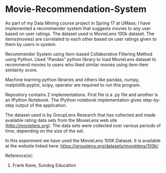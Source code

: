 # Movie-Recommendation-System
As part of my Data Mining course project in Spring 17 at UMass; I have implemented a recommender system that suggests movies to any user based on user ratings. The dataset used is MovieLens 100k dataset. The items(movies) are correlated to each other based on user ratings given to them by users in system.

Recommender System using Item-based Collaborative Filtering Method using Python. Used “Pandas” python library to load MovieLens dataset to recommend movies to users who liked similar movies using item-item similarity score.

Machine learning python libraries and others like pandas, numpy, matplotlib.pyplot, scipy, operator are required to run this program.

Repository contains 2 implementations. First file is a .py file and another is an IPython Notebook. The IPython notebook implementation gives step-by-step output of the application.

The dataset used is by GroupLens Research that has collected and made available rating data sets from
the MovieLens web site (http://movielens.org). The data sets were collected over various periods of time,
depending on the size of the set.

In this experiment we have used the MovieLens 100K Dataset. It is available at the website linked here:
https://grouplens.org/datasets/movielens/100k/

Reference(s):
1. Frank Kane, Sundog Education
